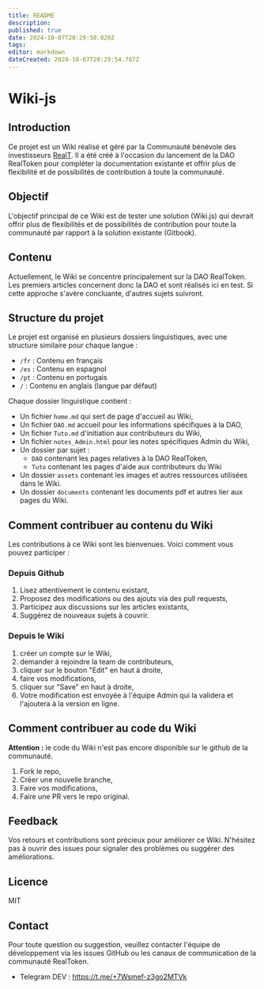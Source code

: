 ```yaml
---
title: README
description: 
published: true
date: 2024-10-07T20:29:58.020Z
tags: 
editor: markdown
dateCreated: 2024-10-07T20:29:54.787Z
---
```


# Wiki-js

## Introduction

Ce projet est un Wiki réalisé et géré par la Communauté bénévole des investisseurs [RealT](https://realt.co/). Il a été créé à l'occasion du lancement de la DAO RealToken pour compléter la documentation existante et offrir plus de flexibilité et de possibilités de contribution à toute la communauté.

## Objectif

L'objectif principal de ce Wiki est de tester une solution (Wiki.js) qui devrait offrir plus de flexibilités et de possibilités de contribution pour toute la communauté par rapport à la solution existante (Gitbook).

## Contenu

Actuellement, le Wiki se concentre principalement sur la DAO RealToken. Les premiers articles concernent donc la DAO et sont réalisés ici en test. Si cette approche s'avère concluante, d'autres sujets suivront.

## Structure du projet

Le projet est organisé en plusieurs dossiers linguistiques, avec une structure similaire pour chaque langue :

- `/fr` : Contenu en français
- `/es` : Contenu en espagnol
- `/pt` : Contenu en portugais
- `/` : Contenu en anglais (langue par défaut)

Chaque dossier linguistique contient :

- Un fichier `home.md` qui sert de page d'accueil au Wiki,
- Un fichier `DAO.md` accueil pour les informations spécifiques à la DAO,
- Un fichier `Tuto.md` d'initiation aux contributeurs du Wiki,
- Un fichier `notes_Admin.html` pour les notes spécifiques Admin du Wiki,
- Un dossier par sujet :
  - `DAO` contenant les pages relatives à la DAO RealToken,
  - `Tuto` contenant les pages d'aide aux contributeurs du Wiki
- Un dossier `assets` contenant les images et autres ressources utilisées dans le Wiki.
- Un dossier `documents` contenant les documents pdf et autres lier aux pages du Wiki.

## Comment contribuer au contenu du Wiki

Les contributions à ce Wiki sont les bienvenues. Voici comment vous pouvez participer :

### Depuis Github

1. Lisez attentivement le contenu existant,
2. Proposez des modifications ou des ajouts via des pull requests,
3. Participez aux discussions sur les articles existants,
4. Suggérez de nouveaux sujets à couvrir.

### Depuis le Wiki

1. créer un compte sur le Wiki,
2. demander à rejoindre la team de contributeurs,
3. cliquer sur le bouton "Edit" en haut à droite,
4. faire vos modifications,
5. cliquer sur "Save" en haut à droite,
6. Votre modification est envoyée à l'équipe Admin qui la validera et l'ajoutera à la version en ligne.

## Comment contribuer au code du Wiki

**Attention :** le code du Wiki n'est pas encore disponible sur le github de la communauté.

1. Fork le repo,
2. Créer une nouvelle branche,
3. Faire vos modifications,
4. Faire une PR vers le repo original.

## Feedback

Vos retours et contributions sont précieux pour améliorer ce Wiki. N'hésitez pas à ouvrir des issues pour signaler des problèmes ou suggérer des améliorations.

## Licence

MIT

## Contact

Pour toute question ou suggestion, veuillez contacter l'équipe de développement via les issues GitHub ou les canaux de communication de la communauté RealToken.

- Telegram DEV : https://t.me/+7Wsmef-z3go2MTVk
